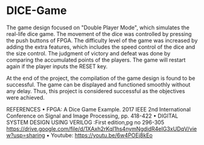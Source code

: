 # DICE-Game

The game design focused on "Double Player Mode", which simulates the real-life dice game. The movement of the dice was controlled by pressing the push buttons of FPGA. The difficulty level of the game was increased by adding the extra features, which includes the speed control of the dice and the size control. The judgment of victory and defeat was done by comparing the accumulated points of the players. The game will restart again if the player inputs the RESET key.

At the end of the project, the compilation of the game design is found to be successful. The game can be displayed and functioned smoothly without any delay. Thus, this project is considered successful as the objectives were achieved.

REFERENCES
• FPGA: A Dice Game Example. 2017 IEEE 2nd International Conference on Signal and Image Processing, pp. 418-422
• DIGITAL SYSTEM DESIGN USING VERILOG :First edition,pg no 296-305 https://drive.google.com/file/d/1XAxh2rKqI1hs4nymNgdidR4eIG3xUDqV/view?usp=sharing
• Youtube: https://youtu.be/6w4POEj8kEo
